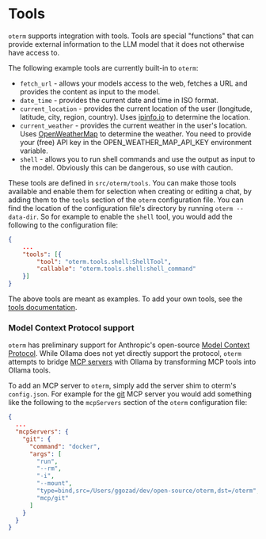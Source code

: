 # Tools

`oterm` supports integration with tools. Tools are special "functions" that can provide external information to the LLM model that it does not otherwise have access to.

The following example tools are currently built-in to `oterm`:

* `fetch_url` - allows your models access to the web, fetches a URL and provides the content as input to the model.
* `date_time` - provides the current date and time in ISO format.
* `current_location` - provides the current location of the user (longitude, latitude, city, region, country). Uses [ipinfo.io](https://ipinfo.io) to determine the location.
* `current_weather` - provides the current weather in the user's location. Uses [OpenWeatherMap](https://openweathermap.org) to determine the weather. You need to provide your (free) API key in the OPEN_WEATHER_MAP_API_KEY environment variable.
* `shell` - allows you to run shell commands and use the output as input to the model. Obviously this can be dangerous, so use with caution.

These tools are defined in `src/oterm/tools`. You can make those tools available and enable them for selection when creating or editing a chat, by adding them to the `tools` section of the `oterm` configuration file. You can find the location of the configuration file's directory by running `oterm --data-dir`. So for example to enable the `shell` tool, you would add the following to the configuration file:

```json
{
    ...
    "tools": [{
        "tool": "oterm.tools.shell:ShellTool",
        "callable": "oterm.tools.shell:shell_command"
    }]
}
```

The above tools are meant as examples. To add your own tools, see the [tools documentation](docs/custom_tools.md).

### Model Context Protocol support

`oterm` has preliminary support for Anthropic's open-source [Model Context Protocol](https://modelcontextprotocol.io). While Ollama does not yet directly support the protocol, `oterm` attempts to bridge [MCP servers](https://github.com/modelcontextprotocol/servers) with Ollama by transforming MCP tools into Ollama tools.

To add an MCP server to `oterm`, simply add the server shim to oterm's `config.json`. For example for the [git](https://github.com/modelcontextprotocol/servers/tree/main/src/git) MCP server you would add something like the following to the `mcpServers` section of the `oterm` configuration file:

```json
{
  ...
  "mcpServers": {
    "git": {
      "command": "docker",
      "args": [
        "run",
        "--rm",
        "-i",
        "--mount",
        "type=bind,src=/Users/ggozad/dev/open-source/oterm,dst=/oterm",
        "mcp/git"
      ]
    }
  }
}
```

